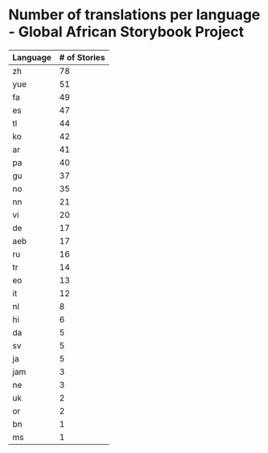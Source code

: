 # Number of translations per language - Global African Storybook Project

Language | # of Stories
-------- | ------------
zh | 78
yue | 51
fa | 49
es | 47
tl | 44
ko | 42
ar | 41
pa | 40
gu | 37
no | 35
nn | 21
vi | 20
de | 17
aeb | 17
ru | 16
tr | 14
eo | 13
it | 12
nl | 8
hi | 6
da | 5
sv | 5
ja | 5
jam | 3
ne | 3
uk | 2
or | 2
bn | 1
ms | 1
